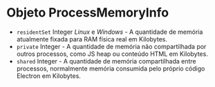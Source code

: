 # Objeto ProcessMemoryInfo

* `residentSet` Integer *Linux* e *Windows* - A quantidade de memória atualmente fixada para RAM física real em Kilobytes.
* `private` Integer - A quantidade de memória não compartilhada por outros processos, como JS heap ou conteúdo HTML em Kilobytes.
* `shared` Integer - A quantidade de memória compartilhada entre processos, normalmente memória consumida pelo próprio código Electron em Kilobytes.